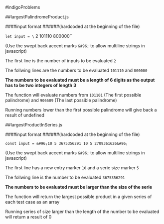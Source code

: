 #indigoProblems



##largestPalindromeProduct.js

####input format
######(hardcoded at the beginning of the file)

`let input = \` 2
 101110
 800000&#96;`

(Use the swept back accent marks `&#96;` to allow multiline strings in javascript)

The first line is the number of inputs to be evaluated `2`

The follwing lines are the numbers to be evaluated `101110` and `800000`

**The numbers to be evaluated must be a length of 6 digits as the output has to be two integers of length 3**

The function will evaluate numbers from `101101` (The first possible palindrome) and `906609` (The last possible palindrome)

Running numbers lower than the first possible palindrome will give back a result of undefined 

##largestProductInSeries.js

####input format
######(hardcoded at the beginning of the file)

`const input = &#96;10 5
                3675356291
                10 5
                2709361626&#96;`

(Use the swept back accent marks `&#96;` to allow multiline strings in javascript)

The first line has a new entry marker `10` and a serie size marker `5`

The follwing line is the number to be evaluated `3675356291`

**The numbers to be evaluated must be larger than the size of the serie**

The function will return the largest possible product in a given series of each test case as an array  

Running series of size larger than the length of the number to be evaluated will return a result of 0 
